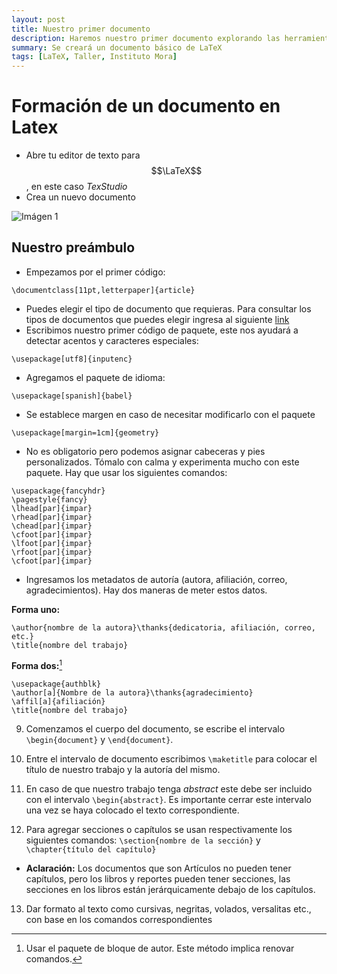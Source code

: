 ```yaml
---
layout: post
title: Nuestro primer documento
description: Haremos nuestro primer documento explorando las herramientas básicas de LaTeX que podemos utilizar
summary: Se creará un documento básico de LaTeX
tags: [LaTeX, Taller, Instituto Mora]
---
```


# Formación de un documento en Latex

* Abre tu editor de texto para $$\LaTeX$$, en este caso *TexStudio*
* Crea un nuevo documento

![Imágen 1](https://i.imgur.com/F0L6JER.png)

## Nuestro preámbulo
* Empezamos por el primer código:

```
\documentclass[11pt,letterpaper]{article}
```

* Puedes elegir el tipo de documento que requieras. Para consultar los tipos de documentos que puedes elegir ingresa al siguiente [link](#)
* Escribimos nuestro primer código de paquete, este nos ayudará a detectar acentos y caracteres especiales:

```
\usepackage[utf8]{inputenc}
```

* Agregamos el paquete de idioma:

```
\usepackage[spanish]{babel}
```

* Se establece margen en caso de necesitar modificarlo con el paquete

```
\usepackage[margin=1cm]{geometry}
```

* No es obligatorio pero podemos asignar cabeceras y pies personalizados. Tómalo con calma y experimenta mucho con este paquete. Hay que usar los siguientes comandos:

```
\usepackage{fancyhdr}
\pagestyle{fancy}
\lhead[par]{impar}
\rhead[par]{impar}
\chead[par]{impar}
\cfoot[par]{impar}
\lfoot[par]{impar}
\rfoot[par]{impar}
\cfoot[par]{impar}
```

* Ingresamos los metadatos de autoría (autora, afiliación, correo, agradecimientos). Hay dos maneras de meter estos datos.

**Forma uno:**

```
\author{nombre de la autora}\thanks{dedicatoria, afiliación, correo, etc.}
\title{nombre del trabajo}
```

**Forma dos:**[^1]
```
\usepackage{authblk}
\author[a]{Nombre de la autora}\thanks{agradecimiento}
\affil[a]{afiliación}
\title{nombre del trabajo}
```

9. Comenzamos el cuerpo del documento, se escribe el intervalo `\begin{document}` y `\end{document}`.

10. Entre el intervalo de documento escribimos `\maketitle` para colocar el título de nuestro trabajo y la autoría del mismo.

11. En caso de que nuestro trabajo tenga *abstract* este debe ser incluido con el intervalo `\begin{abstract}`. Es importante cerrar este intervalo una vez se haya colocado el texto correspondiente.

12. Para agregar secciones o capítulos se usan respectivamente los siguientes comandos: `\section{nombre de la sección}` y `\chapter{título del capítulo}`
  * **Aclaración:** Los documentos que son Artículos no pueden tener capítulos, pero los libros y reportes pueden tener secciones, las secciones en los libros están jerárquicamente debajo de los capítulos.

13. Dar formato al texto como cursivas, negritas, volados, versalitas etc., con base en los comandos correspondientes


  [^1]: Usar el paquete de bloque de autor. Este método implica renovar comandos.
